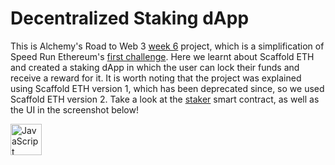 # Decentralized Staking dApp

This is Alchemy's Road to Web 3 [week 6](https://docs.alchemy.com/docs/how-to-build-a-staking-dapp) project, which is a simplification of Speed Run Ethereum's [first challenge](https://speedrunethereum.com/challenge/decentralized-staking). Here we learnt about Scaffold ETH and created a staking dApp in which the user can lock their funds and receive a reward for it. It is worth noting that the project was explained using Scaffold ETH version 1, which has been deprecated since, so we used Scaffold ETH version 2. Take a look at the [staker](https://github.com/arynyestos/RoadToWeb3StakingDapp/blob/main/packages/hardhat/contracts/Staker.sol) smart contract, as well as the UI in the screenshot below!

<img align="center" alt="JavaScript" width="50em" style="padding-right:2em" src="https://github.com/arynyestos/RoadToWeb3StakingDapp/assets/33223441/7b7b84a3-50ae-4c01-847c-14ec55023243g" />

